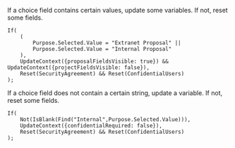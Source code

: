 If a choice field contains certain values, update some variables. If not, reset some fields.
```
If(
    (
        Purpose.Selected.Value = "Extranet Proposal" || 
        Purpose.Selected.Value = "Internal Proposal"
    ),
    UpdateContext({proposalFieldsVisible: true}) && UpdateContext({projectFieldsVisible: false}),
    Reset(SecurityAgreement) && Reset(ConfidentialUsers)
);
```

If a choice field does not contain a certain string, update a variable. If not, reset some fields.
```
If(
    Not(IsBlank(Find("Internal",Purpose.Selected.Value))),
    UpdateContext({confidentialRequired: false}),
    Reset(SecurityAgreement) && Reset(ConfidentialUsers)
);
```
